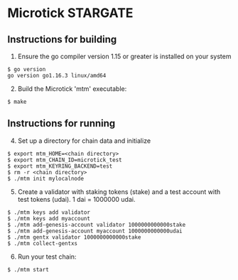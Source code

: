 # Microtick STARGATE

## Instructions for building

1. Ensure the go compiler version 1.15 or greater is installed on your system

```
$ go version
go version go1.16.3 linux/amd64
```

2. Build the Microtick 'mtm' executable:

```
$ make
```

## Instructions for running

4. Set up a directory for chain data and initialize

```
$ export mtm_HOME=<chain directory>
$ export mtm_CHAIN_ID=microtick_test
$ export mtm_KEYRING_BACKEND=test
$ rm -r <chain directory>
$ ./mtm init mylocalnode
```

5. Create a validator with staking tokens (stake) and a test account with test tokens (udai).  1 dai = 1000000 udai.

```
$ ./mtm keys add validator 
$ ./mtm keys add myaccount
$ ./mtm add-genesis-account validator 1000000000000stake
$ ./mtm add-genesis-account myaccount 1000000000000udai
$ ./mtm gentx validator 1000000000000stake
$ ./mtm collect-gentxs
```

6. Run your test chain:

```
$ ./mtm start
```
